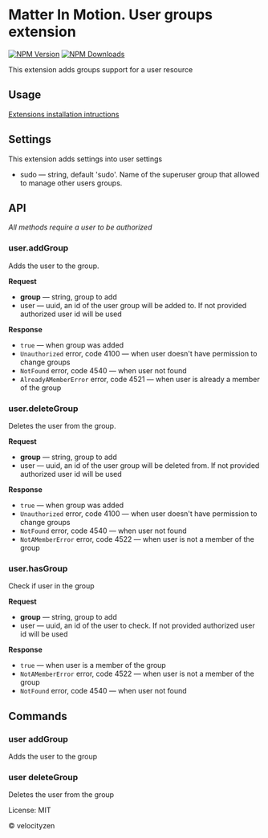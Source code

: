 # Matter In Motion. User groups extension

[![NPM Version](https://img.shields.io/npm/v/mm-user-groups.svg?style=flat-square)](https://www.npmjs.com/package/mm-user-groups)
[![NPM Downloads](https://img.shields.io/npm/dt/mm-user-groups.svg?style=flat-square)](https://www.npmjs.com/package/mm-user-groups)

This extension adds groups support for a user resource

## Usage

[Extensions installation intructions](https://github.com/matter-in-motion/mm/blob/master/docs/extensions.md)

## Settings

This extension adds settings into user settings

* sudo — string, default 'sudo'. Name of the superuser group that allowed to manage other users groups.

## API

*All methods require a user to be authorized*

### user.addGroup

Adds the user to the group.

**Request**

* **group** — string, group to add
* user — uuid, an id of the user group will be added to. If not provided authorized user id will be used

**Response**

* `true` — when group was added
* `Unauthorized` error, code 4100 — when user doesn't have permission to change groups
* `NotFound` error, code 4540 — when user not found
* `AlreadyAMemberError` error, code 4521 — when user is already a member of the group

### user.deleteGroup

Deletes the user from the group.

**Request**

* **group** — string, group to add
* user — uuid, an id of the user group will be deleted from. If not provided authorized user id will be used

**Response**

* `true` — when group was added
* `Unauthorized` error, code 4100 — when user doesn't have permission to change groups
* `NotFound` error, code 4540 — when user not found
* `NotAMemberError` error, code 4522 — when user is not a member of the group

### user.hasGroup

Check if user in the group

**Request**

* **group** — string, group to add
* user — uuid, an id of the user to check. If not provided authorized user id will be used

**Response**

* `true` — when user is a member of the group
* `NotAMemberError` error, code 4522 — when user is not a member of the group
* `NotFound` error, code 4540 — when user not found

## Commands

### user addGroup <email> <group>
Adds the user to the group

### user deleteGroup <email> <group>
Deletes the user from the group


License: MIT

© velocityzen
